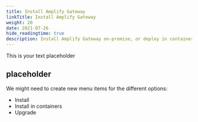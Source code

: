 ```yaml
---
title: Install Amplify Gateway
linkTitle: Install Amplify Gateway
weight: 20
date: 2021-07-26
hide_readingtime: true
description: Install Amplify Gateway on-premise, or deploy in containers, and learn how to upgrade an existing installation.
---
```


This is your text placeholder

## placeholder

We might need to create new menu items for the different options:

* Install
* Install in containers
* Upgrade
